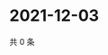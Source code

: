 # 2021-12-03

共 0 条

<!-- BEGIN WEIBO -->
<!-- 最后更新时间 Fri Dec 03 2021 12:18:39 GMT+0800 (China Standard Time) -->

<!-- END WEIBO -->
